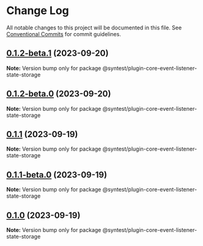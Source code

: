 # Change Log

All notable changes to this project will be documented in this file.
See [Conventional Commits](https://conventionalcommits.org) for commit guidelines.

## [0.1.2-beta.1](https://github.com/syntest-framework/syntest-core/compare/@syntest/plugin-core-event-listener-state-storage@0.1.2-beta.0...@syntest/plugin-core-event-listener-state-storage@0.1.2-beta.1) (2023-09-20)

**Note:** Version bump only for package @syntest/plugin-core-event-listener-state-storage

## [0.1.2-beta.0](https://github.com/syntest-framework/syntest-core/compare/@syntest/plugin-core-event-listener-state-storage@0.1.1...@syntest/plugin-core-event-listener-state-storage@0.1.2-beta.0) (2023-09-20)

**Note:** Version bump only for package @syntest/plugin-core-event-listener-state-storage

## [0.1.1](https://github.com/syntest-framework/syntest-core/compare/@syntest/plugin-core-event-listener-state-storage@0.1.1-beta.0...@syntest/plugin-core-event-listener-state-storage@0.1.1) (2023-09-19)

**Note:** Version bump only for package @syntest/plugin-core-event-listener-state-storage

## [0.1.1-beta.0](https://github.com/syntest-framework/syntest-core/compare/@syntest/plugin-core-event-listener-state-storage@0.1.0-beta.3...@syntest/plugin-core-event-listener-state-storage@0.1.1-beta.0) (2023-09-19)

**Note:** Version bump only for package @syntest/plugin-core-event-listener-state-storage

## [0.1.0](https://github.com/syntest-framework/syntest-core/compare/@syntest/plugin-core-event-listener-state-storage@0.1.0-beta.3...@syntest/plugin-core-event-listener-state-storage@0.1.0) (2023-09-19)

**Note:** Version bump only for package @syntest/plugin-core-event-listener-state-storage
